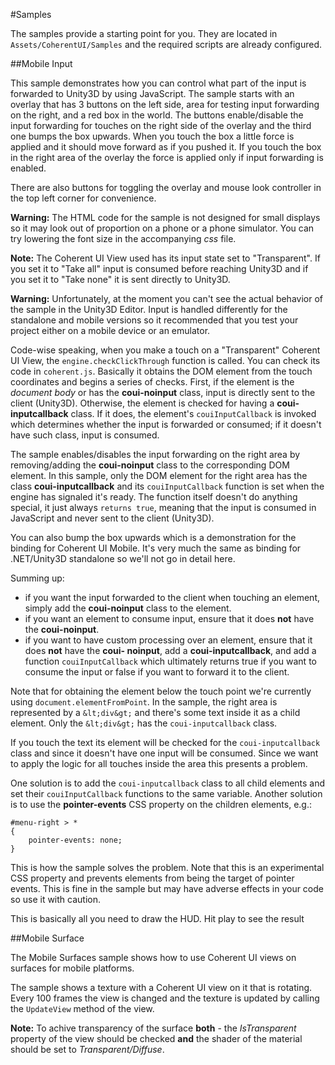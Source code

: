 #Samples

The samples provide a starting point for you. They are located in
`Assets/CoherentUI/Samples` and the required scripts are already
configured.

##Mobile Input

This sample demonstrates how you can control what part of the input is forwarded
to Unity3D by using JavaScript. The sample starts with an overlay that has 3
buttons on the left side, area for testing input forwarding on the right, and a
red box in the world. The buttons enable/disable the input forwarding for touches
on the right side of the overlay and the third one bumps the box upwards.
When you touch the box a little force is applied and it should move forward as if
you pushed it. If you touch the box in the right area of the overlay the force is
applied only if input forwarding is enabled.

There are also buttons for toggling the overlay and mouse look controller in the
top left corner for convenience.

**Warning:** The HTML code for the sample is not designed for small displays so it may
look out of proportion on a phone or a phone simulator. You can try lowering the
font size in the accompanying *css* file.

**Note:** The Coherent UI View used has its input state set to "Transparent". If you
set it to "Take all" input is consumed before reaching Unity3D and if you set it
to "Take none" it is sent directly to Unity3D.

**Warning:** Unfortunately, at the moment you can't see the actual behavior of the
sample in the Unity3D Editor. Input is handled differently for the standalone
and mobile versions so it recommended that you test your project either on a
mobile device or an emulator.

Code-wise speaking, when you make a touch on a "Transparent" Coherent UI View,
the `engine.checkClickThrough` function is called. You can check its code in
`coherent.js`. Basically it obtains the DOM element from the touch coordinates
and begins a series of checks. First, if the element is the *document body* or
has the **coui-noinput** class, input is directly sent to the client (Unity3D).
Otherwise, the element is checked for having a **coui-inputcallback** class.
If it does, the element's `couiInputCallback` is invoked which determines
whether the input is forwarded or consumed; if it doesn't have such class,
input is consumed.

The sample enables/disables the input forwarding on the right area by
removing/adding the **coui-noinput** class to the corresponding DOM element.
In this sample, only the DOM element for the right area has the class
**coui-inputcallback** and its `couiInputCallback` function is set when the
engine has signaled it's ready. The function itself doesn't do anything special,
it just always `returns true`, meaning that the input is consumed in JavaScript
and never sent to the client (Unity3D).

You can also bump the box upwards which is a demonstration for the binding
for Coherent UI Mobile. It's very much the same as binding for .NET/Unity3D standalone so
we'll not go in detail here.

Summing up:

   - if you want the input forwarded to the client when touching an element,
   simply add the **coui-noinput** class to the element.
   - if you want an element to consume input, ensure that it does
   **not** have the **coui-noinput**.
   - if you want to have custom processing over an element, ensure that it
   does **not** have the **coui- noinput**, add a **coui-inputcallback**,
   and add a function `couiInputCallback` which ultimately returns true if
   you want to consume the input or false if you want to forward it to the client.

Note that for obtaining the element below the touch point we're currently using
`document.elementFromPoint`. In the sample, the right area is represented by a
`&lt;div&gt;` and there's some text inside it as a child element. Only the
`&lt;div&gt;` has the `coui-inputcallback` class.

If you touch the text its
element will be checked for the `coui-inputcallback` class and since it doesn't
have one input will be consumed. Since we want to apply the logic for all
touches inside the area this presents a problem.

One solution is to add the
`coui-inputcallback` class to all child elements and set their
`couiInputCallback` functions to the same variable. Another solution is to use
the **pointer-events** CSS property on the children elements, e.g.:

 	#menu-right > *
	{
		pointer-events: none;
	}

This is how the sample solves the problem. Note that this is an experimental
CSS property and prevents elements from being the target of pointer events.
This is fine in the sample but may have adverse effects in your code
so use it with caution.

This is basically all you need to draw the HUD. Hit play to see the result

##Mobile Surface

The Mobile Surfaces sample shows how to use Coherent UI views on surfaces for
mobile platforms.

The sample shows a texture with a Coherent UI view on it that
is rotating. Every 100 frames the view is changed and the texture is updated by
calling the `UpdateView` method of the view.

**Note:** To achive transparency of the surface **both** - the *IsTransparent*
property of the view should be checked **and** the shader of the material should
be set to *Transparent/Diffuse*.
